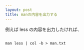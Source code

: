 ```yaml
---
layout: post
title: manの内容を出力する
---
```


例えば less の内容を出力したければ、

<code>
man less | col -b > man.txt
</code>

